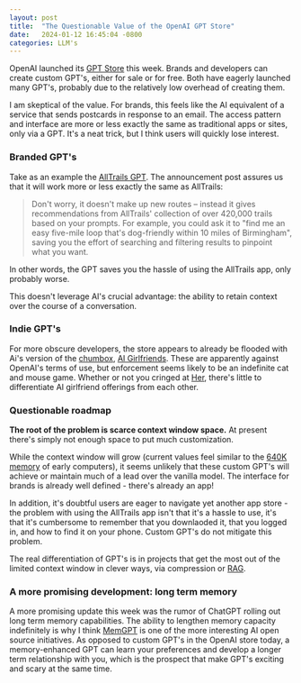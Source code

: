 ```yaml
---
layout: post
title:  "The Questionable Value of the OpenAI GPT Store"
date:   2024-01-12 16:45:04 -0800
categories: LLM's
---
```


OpenAI launched its [GPT Store](https://openai.com/blog/introducing-the-gpt-store) this week. Brands and developers can create custom GPT's, either for sale or for free. Both have eagerly launched many GPT's, probably due to the relatively low overhead of creating them.

I am skeptical of the value. For brands, this feels like the AI equivalent of a service that sends postcards in response to an email. The access pattern and interface are more or less exactly the same as traditional apps or sites, only via a GPT. It's a neat trick, but I think users will quickly lose interest.

### Branded GPT's

Take as an example the [AllTrails GPT](https://www.yahoo.com/lifestyle/alltrails-launches-ai-assistant-help-165944784.html#%253A~%253Atext%253DAllTrails%2520GPT%2520is%2520available%2520through%252Ctrails%2520based%2520on%2520your%2520prompts.). The announcement post assures us that it will work more or less exactly the same as AllTrails: 

> Don't worry, it doesn't make up new routes – instead it gives recommendations from AllTrails' collection of over 420,000 trails based on your prompts. For example, you could ask it to "find me an easy five-mile loop that's dog-friendly within 10 miles of Birmingham", saving you the effort of searching and filtering results to pinpoint what you want.

In other words, the GPT saves you the hassle of using the AllTrails app, only probably worse.

This doesn't leverage AI's crucial advantage: the ability to retain context over the course of a conversation. 

### Indie GPT's

For more obscure developers, the store appears to already be flooded with Ai's version of the [chumbox](https://en.wikipedia.org/wiki/Chumbox), [AI Girlfriends](https://qz.com/ai-girlfriend-bots-are-already-flooding-openai-s-gpt-st-1851159131). These are apparently against OpenAI's terms of use, but enforcement seems likely to be an indefinite cat and mouse game. Whether or not you cringed at [Her](https://en.wikipedia.org/wiki/Her_%2528film%2529), there's little to differentiate AI girlfriend offerings from each other.

### Questionable roadmap

**The root of the problem is scarce context window space.** At present there's simply not enough space to put much customization.

While the context window will grow (current values feel similar to the [640K memory](https://www.computerworld.com/article/2534312/the--640k--quote-won-t-go-away----but-did-gates-really-say-it-.html) of early computers), it seems unlikely that these custom GPT's will achieve or maintain much of a lead over the vanilla model. The interface for brands is already well defined - there's already an app! 

In addition, it's doubtful users are eager to navigate yet another app store - the problem with using the AllTrails app isn't that it's a hassle to use, it's that it's cumbersome to remember that you downlaoded it, that you logged in, and how to find it on your phone. Custom GPT's do not mitigate this problem.

The real differentiation of GPT's is in projects that get the most out of the limited context window in clever ways, via compression or [RAG](https://research.ibm.com/blog/retrieval-augmented-generation-RAG). 

### A more promising development: long term memory

A more promising update this week was the rumor of ChatGPT rolling out long term memory capabilities. The ability to lengthen memory capacity indefinitely is why I think [MemGPT](https://memgpt.ai/) is one of the more interesting AI open source initiatives. As opposed to custom GPT's in the OpenAI store today, a memory-enhanced GPT can learn your preferences and develop a longer term relationship with you, which is the prospect that make GPT's exciting and scary at the same time.

